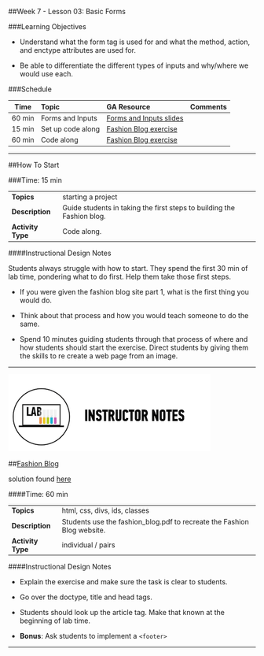 ##Week 7 - Lesson 03: Basic Forms


###Learning Objectives

*	Understand what the form tag is used for and what the method, action, and enctype attributes are used for.

*	Be able to differentiate the different types of inputs and why/where we would use each.



###Schedule


| Time        | Topic| GA Resource| Comments |
| ------------- |:-------------|:-------------------|:----------------|
| 60 min | Forms and Inputs | [Forms and Inputs slides](slides.md) |  |
|15 min | Set up code along | [Fashion Blog exercise](solution/fashion_blog_part1) |
|60 min | Code along | [Fashion Blog exercise](solution/fashion_blog_part1) |

---

##How To Start

###Time: 15 min

| | | 
| ------------- |:-------------|
| __Topics__ | starting a project | 
| __Description__| Guide students in taking the first steps to building the Fashion blog. |   
| __Activity Type__| Code along.| 
 
 
####Instructional Design Notes

Students always struggle with how to start. They spend the first 30 min of lab time, pondering what to do first. Help them take those first steps. 

*	If you were given the fashion blog site part 1, what is the first thing  you would do. 

*	Think about that process and how you would teach someone to do the same. 

*	Spend 10 minutes guiding students through that process of where and how students should start the exercise. Direct students by giving them the skills to re create a web page from an image. 

---
 

![Exercise - Instructor](../../img/icons/instr_lab.png)


##[Fashion Blog](starter_code)

solution found [here](solution/fashion_blog_part1)

####Time: 60 min

| | |
| ------------- |:-------------|
| __Topics__ | html, css, divs, ids, classes | 
| __Description__| Students use the fashion_blog.pdf to recreate the Fashion Blog website. |    
| __Activity Type__| individual / pairs | 



####Instructional Design Notes 

*	Explain the exercise and make sure the task is clear to students. 

*	Go over the doctype, title and head tags.
	
*	Students should look up the article tag. Make that known at the beginning of lab time.

*	__Bonus__: Ask students to implement a ```<footer>```


---


	
